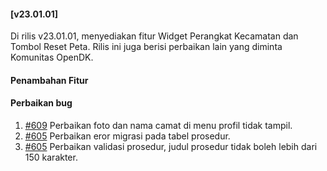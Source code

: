 #### [v23.01.01]

Di rilis v23.01.01, menyediakan fitur Widget Perangkat Kecamatan dan Tombol Reset Peta. Rilis ini juga berisi perbaikan lain yang diminta Komunitas OpenDK.

#### Penambahan Fitur

#### Perbaikan bug

1. [#609](https://github.com/OpenSID/OpenDK/issues/609) Perbaikan foto dan nama camat di menu profil tidak tampil.
2. [#605](https://github.com/OpenSID/OpenDK/issues/605) Perbaikan eror migrasi pada tabel prosedur.
3. [#605](https://github.com/OpenSID/OpenDK/issues/615) Perbaikan validasi prosedur, judul prosedur tidak boleh lebih dari 150 karakter.
